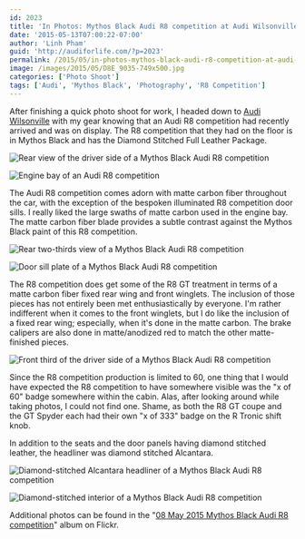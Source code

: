 ```yaml
---
id: 2023
title: 'In Photos: Mythos Black Audi R8 competition at Audi Wilsonville'
date: '2015-05-13T07:00:22-07:00'
author: 'Linh Pham'
guid: 'http://audiforlife.com/?p=2023'
permalink: /2015/05/in-photos-mythos-black-audi-r8-competition-at-audi-wilsonville/
image: /images/2015/05/D8E_9035-749x500.jpg
categories: ['Photo Shoot']
tags: ['Audi', 'Mythos Black', 'Photography', 'R8 Competition']
---
```


After finishing a quick photo shoot for work, I headed down to [Audi Wilsonville](http://www.audiwilsonville.com/) with my gear knowing that an Audi R8 competition had recently arrived and was on display. The R8 competition that they had on the floor is in Mythos Black and has the Diamond Stitched Full Leather Package.

![Rear view of the driver side of a Mythos Black Audi R8 competition](/images/2015/05/D8E_9032-3_Large.jpg)

![Engine bay of an Audi R8 competition](/images/2015/05/D8E_9001_Large.jpg)

The Audi R8 competition comes adorn with matte carbon fiber throughout the car, with the exception of the bespoken illuminated R8 competition door sills. I really liked the large swaths of matte carbon used in the engine bay. The matte carbon fiber blade provides a subtle contrast against the Mythos Black paint of this R8 competition.

![Rear two-thirds view of a Mythos Black Audi R8 competition](/images/2015/05/D8E_9035_Large.jpg)

![Door sill plate of a Mythos Black Audi R8 competition](/images/2015/05/D8E_9004_Large.jpg)

The R8 competition does get some of the R8 GT treatment in terms of a matte carbon fiber fixed rear wing and front winglets. The inclusion of those pieces has not entirely been met enthusiastically by everyone. I'm rather indifferent when it comes to the front winglets, but I do like the inclusion of a fixed rear wing; especially, when it's done in the matte carbon. The brake calipers are also done in matte/anodized red to match the other matte-finished pieces.

![Front third of the driver side of a Mythos Black Audi R8 competition](/images/2015/05/D8E_9037_Large.jpg)

Since the R8 competition production is limited to 60, one thing that I would have expected the R8 competition to have somewhere visible was the "x of 60" badge somewhere within the cabin. Alas, after looking around while taking photos, I could not find one. Shame, as both the R8 GT coupe and the GT Spyder each had their own "x of 333" badge on the R Tronic shift knob.

In addition to the seats and the door panels having diamond stitched leather, the headliner was diamond stitched Alcantara.

![Diamond-stitched Alcantara headliner of a Mythos Black Audi R8 competition](/images/2015/05/D8E_9011_Large.jpg)

![Diamond-stitched interior of a Mythos Black Audi R8 competition](/images/2015/05/D8E_9018_Large.jpg)

Additional photos can be found in the "[08 May 2015 Mythos Black Audi R8 competition](https://www.flickr.com/photos/questionlp/sets/72157652643642452)" album on Flickr.
